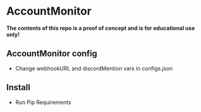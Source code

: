 # AccountMonitor

<strong>The contents of this repo is a proof of concept and is for educational use only!</strong>

## AccountMonitor config

- Change webhookURL and discordMention vars in configs.json

## Install

- Run Pip Requirements 


